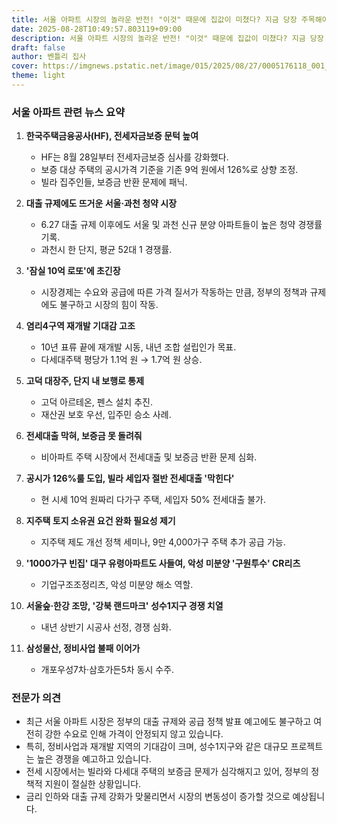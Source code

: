 ```yaml
---
title: 서울 아파트 시장의 놀라운 반전! "이것" 때문에 집값이 미쳤다? 지금 당장 주목해야 할 11가지 뉴스!
date: 2025-08-28T10:49:57.803119+09:00
description: 서울 아파트 시장의 놀라운 반전! "이것" 때문에 집값이 미쳤다? 지금 당장 주목해야 할 11가지 뉴스!
draft: false
author: 벤틀리 집사
cover: https://imgnews.pstatic.net/image/015/2025/08/27/0005176118_001_20250827131608452.jpg
theme: light
---
```


### 서울 아파트 관련 뉴스 요약

1. **한국주택금융공사(HF), 전세자금보증 문턱 높여**  
   - HF는 8월 28일부터 전세자금보증 심사를 강화했다.  
   - 보증 대상 주택의 공시가격 기준을 기존 9억 원에서 126%로 상향 조정.  
   - 빌라 집주인들, 보증금 반환 문제에 패닉.

2. **대출 규제에도 뜨거운 서울·과천 청약 시장**  
   - 6.27 대출 규제 이후에도 서울 및 과천 신규 분양 아파트들이 높은 청약 경쟁률 기록.  
   - 과천시 한 단지, 평균 52대 1 경쟁률.

3. **'잠실 10억 로또'에 초긴장**  
   - 시장경제는 수요와 공급에 따른 가격 질서가 작동하는 만큼, 정부의 정책과 규제에도 불구하고 시장의 힘이 작동.

4. **염리4구역 재개발 기대감 고조**  
   - 10년 표류 끝에 재개발 시동, 내년 조합 설립인가 목표.  
   - 다세대주택 평당가 1.1억 원 → 1.7억 원 상승.

5. **고덕 대장주, 단지 내 보행로 통제**  
   - 고덕 아르테온, 펜스 설치 추진.  
   - 재산권 보호 우선, 입주민 승소 사례.

6. **전세대출 막혀, 보증금 못 돌려줘**  
   - 비아파트 주택 시장에서 전세대출 및 보증금 반환 문제 심화.

7. **공시가 126%룰 도입, 빌라 세입자 절반 전세대출 '막힌다'**  
   - 현 시세 10억 원짜리 다가구 주택, 세입자 50% 전세대출 불가.

8. **지주택 토지 소유권 요건 완화 필요성 제기**  
   - 지주택 제도 개선 정책 세미나, 9만 4,000가구 주택 추가 공급 가능.

9. **'1000가구 빈집' 대구 유령아파트도 사들여, 악성 미분양 '구원투수' CR리츠**  
   - 기업구조조정리츠, 악성 미분양 해소 역할.

10. **서울숲·한강 조망, '강북 랜드마크' 성수1지구 경쟁 치열**  
    - 내년 상반기 시공사 선정, 경쟁 심화.

11. **삼성물산, 정비사업 불패 이어가**  
    - 개포우성7차·삼호가든5차 동시 수주.

### 전문가 의견

- 최근 서울 아파트 시장은 정부의 대출 규제와 공급 정책 발표 예고에도 불구하고 여전히 강한 수요로 인해 가격이 안정되지 않고 있습니다.  
- 특히, 정비사업과 재개발 지역의 기대감이 크며, 성수1지구와 같은 대규모 프로젝트는 높은 경쟁을 예고하고 있습니다.  
- 전세 시장에서는 빌라와 다세대 주택의 보증금 문제가 심각해지고 있어, 정부의 정책적 지원이 절실한 상황입니다.  
- 금리 인하와 대출 규제 강화가 맞물리면서 시장의 변동성이 증가할 것으로 예상됩니다.